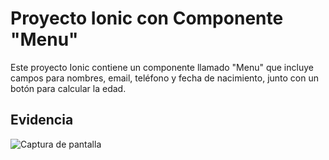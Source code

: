 # Proyecto Ionic con Componente "Menu"

Este proyecto Ionic contiene un componente llamado "Menu" que incluye campos para nombres, email, teléfono y fecha de nacimiento, junto con un botón para calcular la edad.

## Evidencia

![Captura de pantalla](evidencia/Captura%20de%20pantalla%202023-11-23%20a%20las%2019.23.49.png)